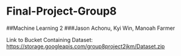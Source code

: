 # Final-Project-Group8
##Machine Learning 2
###Jason Achonu, Kyi Win, Manoah Farmer 

Link to Bucket Containing Dataset: https://storage.googleapis.com/group8project2jkm/Dataset.zip

